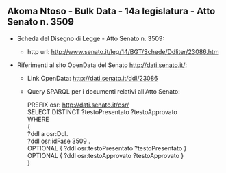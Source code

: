 ## Akoma Ntoso - Bulk Data - 14a legislatura - Atto Senato n. 3509 ##

* Scheda del Disegno di Legge - Atto Senato n. 3509:
	* http url: http://www.senato.it/leg/14/BGT/Schede/Ddliter/23086.htm

* Riferimenti al sito OpenData del Senato http://dati.senato.it/:
	* Link OpenData: http://dati.senato.it/ddl/23086
	* Query SPARQL per i documenti relativi all'Atto Senato:

        PREFIX osr: <http://dati.senato.it/osr/>  
		SELECT DISTINCT ?testoPresentato ?testoApprovato  
		WHERE  
		{  
		    ?ddl a osr:Ddl.  
		    ?ddl osr:idFase 3509 .  
		    OPTIONAL { ?ddl osr:testoPresentato ?testoPresentato }  
		    OPTIONAL { ?ddl osr:testoApprovato ?testoApprovato }  
		}
		